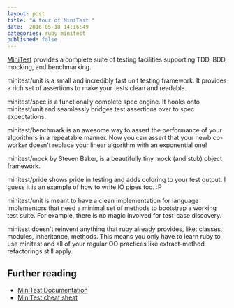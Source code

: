 ```yaml
---
layout: post
title: "A tour of MiniTest "
date:  2016-05-18 14:16:49
categories: ruby minitest
published: false  
---
```


[MiniTest](https://github.com/seattlerb/minitest) provides a complete suite of testing facilities supporting TDD, BDD, mocking, and benchmarking.

minitest/unit is a small and incredibly fast unit testing framework. It provides a rich set of assertions to make your tests clean and readable.

minitest/spec is a functionally complete spec engine. It hooks onto minitest/unit and seamlessly bridges test assertions over to spec expectations.

minitest/benchmark is an awesome way to assert the performance of your algorithms in a repeatable manner. Now you can assert that your newb co-worker doesn't replace your linear algorithm with an exponential one!

minitest/mock by Steven Baker, is a beautifully tiny mock (and stub) object framework.

minitest/pride shows pride in testing and adds coloring to your test output. I guess it is an example of how to write IO pipes too. :P

minitest/unit is meant to have a clean implementation for language implementors that need a minimal set of methods to bootstrap a working test suite. For example, there is no magic involved for test-case discovery.

minitest doesn't reinvent anything that ruby already provides, like: classes, modules, inheritance, methods. This means you only have to learn ruby to use minitest and all of your regular OO practices like extract-method refactorings still apply.

## Further reading
* [MiniTest Documentation](http://docs.seattlerb.org/minitest/)
* [MiniTest cheat sheat](http://danwin.com/2013/03/ruby-minitest-cheat-sheet/)
